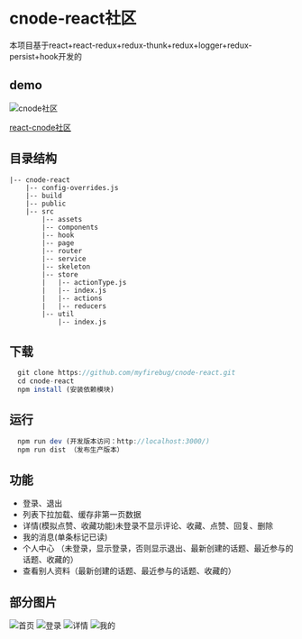 # cnode-react社区
本项目基于react+react-redux+redux-thunk+redux+logger+redux-persist+hook开发的

## demo
![cnode社区](https://myfirebug.github.io/react-cnode/images/ewm.png)

[react-cnode社区](https://myfirebug.github.io/react-cnode/index.html#/home)

## 目录结构
```
|-- cnode-react
    |-- config-overrides.js
    |-- build
    |-- public
    |-- src
        |-- assets
        |-- components
        |-- hook
        |-- page
        |-- router
        |-- service
        |-- skeleton
        |-- store
        |   |-- actionType.js
        |   |-- index.js
        |   |-- actions
        |   |-- reducers
        |-- util
            |-- index.js

```


## 下载
```javascript
  git clone https://github.com/myfirebug/cnode-react.git
  cd cnode-react
  npm install (安装依赖模块)
```
## 运行
```javascript
  npm run dev (开发版本访问：http://localhost:3000/)
  npm run dist （发布生产版本）
```

## 功能
+ 登录、退出
+ 列表下拉加载、缓存非第一页数据
+ 详情(模拟点赞、收藏功能)未登录不显示评论、收藏、点赞、回复、删除
+ 我的消息(单条标记已读)
+ 个人中心 （未登录，显示登录，否则显示退出、最新创建的话题、最近参与的话题、收藏的）
+ 查看别人资料（最新创建的话题、最近参与的话题、收藏的）

## 部分图片
![首页](https://myfirebug.github.io/react-cnode/images/home.jpg)
![登录](https://myfirebug.github.io/react-cnode/images/login.jpg)
![详情](https://myfirebug.github.io/react-cnode/images/details.jpg)
![我的](https://myfirebug.github.io/react-cnode/images/my.jpg)




